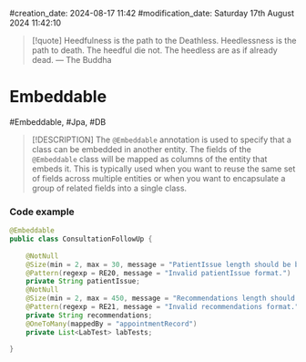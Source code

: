 #creation_date:  2024-08-17 11:42
#modification_date: Saturday 17th August 2024 11:42:10
> [!quote] Heedfulness is the path to the Deathless. Heedlessness is the path to death. The heedful die not. The heedless are as if already dead.
> — The Buddha

# Embeddable
#Embeddable, #Jpa, #DB

> [!DESCRIPTION] 
> The `@Embeddable` annotation is used to specify that a class can be embedded in another entity. The fields of the `@Embeddable` class will be mapped as columns of the entity that embeds it. This is typically used when you want to reuse the same set of fields across multiple entities or when you want to encapsulate a group of related fields into a single class. 
### Code example 
```java 
@Embeddable
public class ConsultationFollowUp {  
  
    @NotNull  
    @Size(min = 2, max = 30, message = "PatientIssue length should be between 2 and 30 characters.")  
    @Pattern(regexp = RE20, message = "Invalid patientIssue format.")  
    private String patientIssue;  
    @NotNull  
    @Size(min = 2, max = 450, message = "Recommendations length should be between 2 and 450 characters.")  
    @Pattern(regexp = RE21, message = "Invalid recommendations format.")  
    private String recommendations;  
    @OneToMany(mappedBy = "appointmentRecord")  
    private List<LabTest> labTests;  
  
}
```